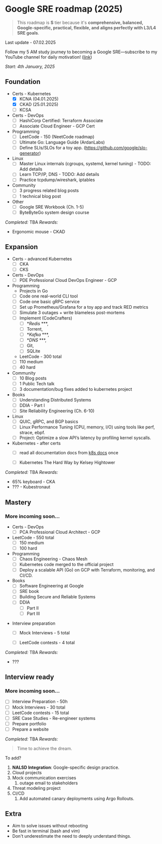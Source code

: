 # Google SRE roadmap (2025)
>This roadmap is **S** tier because it's **comprehensive, balanced, Google-specific, practical, flexible, and aligns perfectly with L3/L4 SRE goals**.

Last update - 07.02.2025

Follow my 5 AM study journey to becoming a Google SRE—subscribe to my YouTube channel for daily motivation! ([link](https://www.youtube.com/channel/UC8OInIVpGAcqIvw-OFG2ccQ))

*Start: 4th January, 2025*


## Foundation
- Certs - Kubernetes
	- [x] KCNA (04.01.2025)
	- [x] CKAD (25.01.2025)
	- [ ] KCSA
-  Certs - DevOps
	- [ ] HashiCorp Certified: Terraform Associate
	- [ ] Associate Cloud Engineer - GCP Cert
- Programming
	- [ ] LeetCode - 150 (NeetCode roadmap)
	- [ ] Ultimate Go: Language Guide (ArdanLabs)
	- [ ] Define SLIs/SLOs for a toy app. (https://github.com/google/slo-generator)
-  Linux
	- [ ] Master Linux internals (cgroups, systemd, kernel tuning) - TODO: Add details
	- [ ] Learn TCP/IP, DNS - TODO: Add details
	- [ ] Practice tcpdump/wireshark, iptables
- Community
	- [ ] 3 progress related blog posts
	- [ ] 1 technical blog post
- Other
	- [ ] Google SRE Workbook (Ch. 1-5) 
	- [ ] ByteByteGo system design course

*Completed:*  TBA
*Rewards:* 
* Ergonomic mouse - CKAD
## Expansion
-  Certs - advanced Kubernetes
	- [ ] CKA
	- [ ] CKS
-  Certs - DevOps
	- [ ] PDE Professional Cloud DevOps Engineer - GCP
- Programming 
	- Projects in Go
	- [ ] Code one real-world CLI tool
	- [ ] Code one basic gRPC service
	- [ ] Set up Prometheus/Grafana for a toy app and track RED metrics
	- [ ] Simulate 3 outages + write blameless post-mortems
	- [ ] Implement (CodeCrafters)
		- [ ] **Redis* ***, 
		- [ ] Torrent, 
		- [ ] **Kafka* ***, 
		- [ ] **DNS* ***, 
		- [ ] Git, 
		- [ ] SQLite
	- LeetCode - 300 total
	- [ ] 110 medium
	- [ ] 40 hard
- Community
	- [ ] 10 Blog posts
	- [ ] 1 Public Tech talk
	- [ ] 3 documentation/bug fixes added to kubernetes project
- Books
	- [ ] Understanding Distributed Systems
	- [ ] DDIA - Part I
	- [ ] Site Reliability Engineering (Ch. 6-10)
- Linux
	- [ ] QUIC, gRPC, and BGP basics
	- [ ] Linux Performance Tuning (CPU, memory, I/O) using tools like perf, strace, ebpf.
	- [ ] Project: Optimize a slow API’s latency by profiling kernel syscalls.
- Kubernetes - after certs 
	- [ ] read all documentation docs from [k8s docs](https://kubernetes.io/docs/home/)  once
	- [ ] Kubernetes The Hard Way by Kelsey Hightower


*Completed:*  TBA
*Rewards:* 
* 65% keyboard - CKA
* ??? - Kubestronaut

## Mastery 
### More incoming soon...
- Certs - DevOps
	- [ ] PCA Professional Cloud Architect - GCP
- LeetCode - 550 total
	- [ ] 150 medium
	- [ ] 100 hard
- Programming
	- [ ] Chaos Engineering - Chaos Mesh
	- [ ] Kubernetes code merged to the official project 
	- [ ] Deploy a scalable API (Go) on GCP with Terraform, monitoring, and CI/CD.
- Books
	- [ ] Software Engineering at Google
	- [ ] SRE book
	- [ ] Building Secure and Reliable Systems
	- [ ] DDIA
		- [ ] Part II
		- [ ] Part III
* Interview preparation
	- [ ] Mock Interviews - 5 total
	- [ ] LeetCode contests - 4 total




*Completed:*  TBA
*Rewards:*
* ???

## Interview ready
### More incoming soon...
- [ ] Interview Preparation - 50h
- [ ] Mock Interviews - 30 total
- [ ] LeetCode contests - 15 total
- [ ] SRE Case Studies - Re-engineer systems
- [ ] Prepare portfolio
- [ ] Prepare a website

*Completed:*  TBA
*Rewards:*
>Time to achieve the dream. 


To add?
1. **NALSD Integration**: Google-specific design practice.
2. Cloud projects
3. Mock communication exercises
	1. outage email to stakeholders
4. Threat modeling project
5. CI/CD
	1. Add automated canary deployments using Argo Rollouts.

## Extra 
* Aim to solve issues without rebooting
* Be fast in terminal (bash and vim)
* Don't underestimate the need to deeply understand things.
